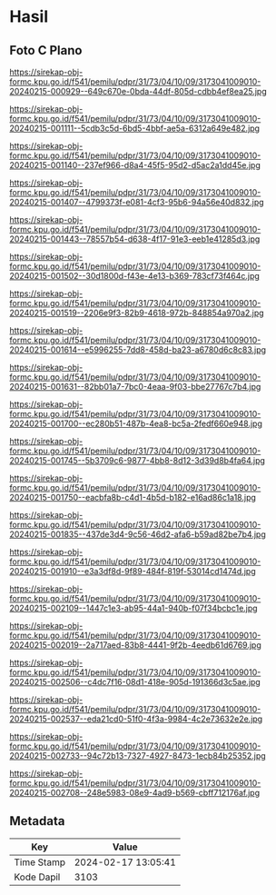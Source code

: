 # Hasil

## Foto C Plano

https://sirekap-obj-formc.kpu.go.id/f541/pemilu/pdpr/31/73/04/10/09/3173041009010-20240215-000929--649c670e-0bda-44df-805d-cdbb4ef8ea25.jpg

https://sirekap-obj-formc.kpu.go.id/f541/pemilu/pdpr/31/73/04/10/09/3173041009010-20240215-001111--5cdb3c5d-6bd5-4bbf-ae5a-6312a649e482.jpg

https://sirekap-obj-formc.kpu.go.id/f541/pemilu/pdpr/31/73/04/10/09/3173041009010-20240215-001140--237ef966-d8a4-45f5-95d2-d5ac2a1dd45e.jpg

https://sirekap-obj-formc.kpu.go.id/f541/pemilu/pdpr/31/73/04/10/09/3173041009010-20240215-001407--4799373f-e081-4cf3-95b6-94a56e40d832.jpg

https://sirekap-obj-formc.kpu.go.id/f541/pemilu/pdpr/31/73/04/10/09/3173041009010-20240215-001443--78557b54-d638-4f17-91e3-eeb1e41285d3.jpg

https://sirekap-obj-formc.kpu.go.id/f541/pemilu/pdpr/31/73/04/10/09/3173041009010-20240215-001502--30d1800d-f43e-4e13-b369-783cf73f464c.jpg

https://sirekap-obj-formc.kpu.go.id/f541/pemilu/pdpr/31/73/04/10/09/3173041009010-20240215-001519--2206e9f3-82b9-4618-972b-848854a970a2.jpg

https://sirekap-obj-formc.kpu.go.id/f541/pemilu/pdpr/31/73/04/10/09/3173041009010-20240215-001614--e5996255-7dd8-458d-ba23-a6780d6c8c83.jpg

https://sirekap-obj-formc.kpu.go.id/f541/pemilu/pdpr/31/73/04/10/09/3173041009010-20240215-001631--82bb01a7-7bc0-4eaa-9f03-bbe27767c7b4.jpg

https://sirekap-obj-formc.kpu.go.id/f541/pemilu/pdpr/31/73/04/10/09/3173041009010-20240215-001700--ec280b51-487b-4ea8-bc5a-2fedf660e948.jpg

https://sirekap-obj-formc.kpu.go.id/f541/pemilu/pdpr/31/73/04/10/09/3173041009010-20240215-001745--5b3709c6-9877-4bb8-8d12-3d39d8b4fa64.jpg

https://sirekap-obj-formc.kpu.go.id/f541/pemilu/pdpr/31/73/04/10/09/3173041009010-20240215-001750--eacbfa8b-c4d1-4b5d-b182-e16ad86c1a18.jpg

https://sirekap-obj-formc.kpu.go.id/f541/pemilu/pdpr/31/73/04/10/09/3173041009010-20240215-001835--437de3d4-9c56-46d2-afa6-b59ad82be7b4.jpg

https://sirekap-obj-formc.kpu.go.id/f541/pemilu/pdpr/31/73/04/10/09/3173041009010-20240215-001910--e3a3df8d-9f89-484f-819f-53014cd1474d.jpg

https://sirekap-obj-formc.kpu.go.id/f541/pemilu/pdpr/31/73/04/10/09/3173041009010-20240215-002109--1447c1e3-ab95-44a1-940b-f07f34bcbc1e.jpg

https://sirekap-obj-formc.kpu.go.id/f541/pemilu/pdpr/31/73/04/10/09/3173041009010-20240215-002019--2a717aed-83b8-4441-9f2b-4eedb61d6769.jpg

https://sirekap-obj-formc.kpu.go.id/f541/pemilu/pdpr/31/73/04/10/09/3173041009010-20240215-002506--c4dc7f16-08d1-418e-905d-191366d3c5ae.jpg

https://sirekap-obj-formc.kpu.go.id/f541/pemilu/pdpr/31/73/04/10/09/3173041009010-20240215-002537--eda21cd0-51f0-4f3a-9984-4c2e73632e2e.jpg

https://sirekap-obj-formc.kpu.go.id/f541/pemilu/pdpr/31/73/04/10/09/3173041009010-20240215-002733--94c72b13-7327-4927-8473-1ecb84b25352.jpg

https://sirekap-obj-formc.kpu.go.id/f541/pemilu/pdpr/31/73/04/10/09/3173041009010-20240215-002708--248e5983-08e9-4ad9-b569-cbff712176af.jpg


## Metadata

| Key        | Value               |
| ---------- | ------------------- |
| Time Stamp | 2024-02-17 13:05:41 |
| Kode Dapil | 3103                |




